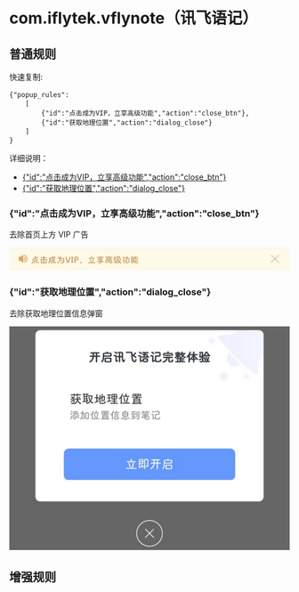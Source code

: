 # com.iflytek.vflynote（讯飞语记）

## 普通规则

快速复制:
```
{"popup_rules":
    [
        {"id":"点击成为VIP，立享高级功能","action":"close_btn"},
        {"id":"获取地理位置","action":"dialog_close"}
    ]
}
```
详细说明：
- [{"id":"点击成为VIP，立享高级功能","action":"close_btn"}](#id点击成为vip立享高级功能actionclose_btn)
- [{"id":"获取地理位置","action":"dialog_close"}](#id获取地理位置actiondialog_close)

### {"id":"点击成为VIP，立享高级功能","action":"close_btn"}
去除首页上方 VIP 广告

![](./assets/VIP%20广告.jpg)

### {"id":"获取地理位置","action":"dialog_close"}
去除获取地理位置信息弹窗

![](./assets/获取地理位置信息弹窗.jpg)

## 增强规则
